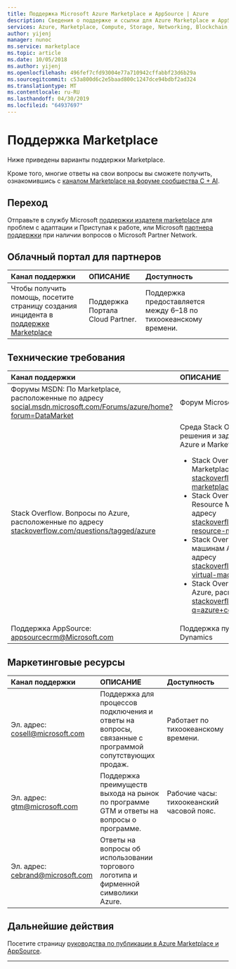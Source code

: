 ```yaml
---
title: Поддержка Microsoft Azure Marketplace и AppSource | Azure
description: Сведения о поддержке и ссылки для Azure Marketplace и AppSource
services: Azure, Marketplace, Compute, Storage, Networking, Blockchain, Security
author: yijenj
manager: nunoc
ms.service: marketplace
ms.topic: article
ms.date: 10/05/2018
ms.author: yijenj
ms.openlocfilehash: 496fef7cfd93004e77a710942cffabbf23d6b29a
ms.sourcegitcommit: c53a800d6c2e5baad800c1247dce94bdbf2ad324
ms.translationtype: MT
ms.contentlocale: ru-RU
ms.lasthandoff: 04/30/2019
ms.locfileid: "64937697"
---
```

# <a name="support-for-the-marketplace"></a>Поддержка Marketplace  
Ниже приведены варианты поддержки Marketplace.  

Кроме того, многие ответы на свои вопросы вы сможете получить, ознакомившись с [каналом Marketplace на форуме сообщества C + AI](https://www.microsoftpartnercommunity.com/t5/Marketplace/bd-p/2222).  

## <a name="onboarding"></a>Переход

Отправьте в службу Microsoft [поддержки издателя marketplace](https://support.microsoft.com/getsupport?wf=0&tenant=classiccommercial&oaspworkflow=start_1.0.0.0&locale=en-us&supportregion=en-us&pesid=16230&forceorigin=esmc&ccsid=636595105151894820) для проблем с адаптации и Приступая к работе, или Microsoft [партнера поддержки](https://partner.microsoft.com/support) при наличии вопросов о Microsoft Partner Network.

## <a name="cloud-partner-portal"></a>Облачный портал для партнеров  

| Канал поддержки | ОПИСАНИЕ | Доступность |  
|:--- |:--- |:--- |  
| Чтобы получить помощь, посетите страницу создания инцидента в [поддержке Marketplace](https://go.microsoft.com/fwlink/?linkid=844975)</li> </ul> | Поддержка Портала Cloud Partner. | Поддержка предоставляется между 6–18 по тихоокеанскому времени. |  

## <a name="technical"></a>Технические требования  

| Канал поддержки | ОПИСАНИЕ |  
|:--- |:--- |  
| Форумы MSDN: По Marketplace, расположенные по адресу [social.msdn.microsoft.com/Forums/azure/home?forum=DataMarket](https://social.msdn.microsoft.com/Forums/azure/home?forum=DataMarket) | Форум Microsoft Developer Network. |  
| Stack Overflow. Вопросы по Azure, расположенные по адресу [stackoverflow.com/questions/tagged/azure](https://stackoverflow.com/questions/tagged/azure) | Среда Stack Overflow, где можно получить решения и задать вопросы, относящиеся к Azure и Marketplace:<ul> <li>Stack Overflow. Вопросы по Azure Marketplace, расположенные по адресу [stackoverflow.com/questions/tagged/azure-marketplace](https://stackoverflow.com/questions/tagged/azure-marketplace)</li> <li>Stack Overflow. Вопросы по Azure Resource Manager, расположенные по адресу [stackoverflow.com/questions/tagged/azure-resource-manager](https://stackoverflow.com/questions/tagged/azure-resource-manager)</li> <li>Stack Overflow. Вопросы по виртуальным машинам Azure, расположенные по адресу [stackoverflow.com/questions/tagged/azure-virtual-machine](https://stackoverflow.com/questions/tagged/azure-virtual-machine)</li> <li>Stack Overflow. Вопросы по контейнерам Azure, расположенные по адресу [stackoverflow.com/search?q=azure+container](https://stackoverflow.com/search?q=azure+container)</li> </ul> |
| Поддержка AppSource: [appsourcecrm@Microsoft.com](mailto:appsourcecrm@microsoft.com) | Поддержка публикации приложений Dynamics |

## <a name="marketing-resources"></a>Маркетинговые ресурсы  

| Канал поддержки | ОПИСАНИЕ | Доступность |  
|:--- |:--- |:--- |  
| Эл. адрес: [cosell@microsoft.com](mailto:cosell@microsoft.com) | Поддержка для процессов подключения и ответы на вопросы, связанные с программой сопутствующих продаж. | Работает по тихоокеанскому времени. |  
| Эл. адрес: [gtm@microsoft.com](mailto:gtm@microsoft.com) | Поддержка преимуществ выхода на рынок по программе GTM и ответы на вопросы о программе. | Рабочие часы: тихоокеанский часовой пояс. |  
| Эл. адрес: [cebrand@microsoft.com](mailto:cebrand@microsoft.com) | Ответы на вопросы об использовании торгового логотипа и фирменной символики Azure. |  |  


## <a name="next-steps"></a>Дальнейшие действия
Посетите страницу [руководства по публикации в Azure Marketplace и AppSource](./marketplace-publishers-guide.md).  
 
---
